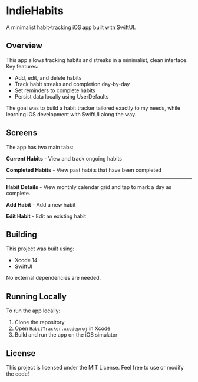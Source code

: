 # IndieHabits

A minimalist habit-tracking iOS app built with SwiftUI.

## Overview

This app allows tracking habits and streaks in a minimalist, clean interface. Key features:

- Add, edit, and delete habits
- Track habit streaks and completion day-by-day  
- Set reminders to complete habits
- Persist data locally using UserDefaults

The goal was to build a habit tracker tailored exactly to my needs, while learning iOS development with SwiftUI along the way.

## Screens 

The app has two main tabs:

**Current Habits** - View and track ongoing habits

**Completed Habits** - View past habits that have been completed

---

**Habit Details** - View monthly calendar grid and tap to mark a day as complete.

**Add Habit** - Add a new habit

**Edit Habit** - Edit an existing habit

## Building

This project was built using:

- Xcode 14
- SwiftUI

No external dependencies are needed.

## Running Locally

To run the app locally:

1. Clone the repository
2. Open `HabitTracker.xcodeproj` in Xcode
3. Build and run the app on the iOS simulator

## License

This project is licensed under the MIT License. Feel free to use or modify the code!
